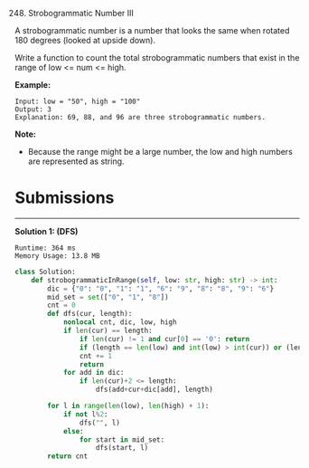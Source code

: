 248. Strobogrammatic Number III

A strobogrammatic number is a number that looks the same when rotated 180 degrees (looked at upside down).

Write a function to count the total strobogrammatic numbers that exist in the range of low <= num <= high.

**Example:**
```
Input: low = "50", high = "100"
Output: 3 
Explanation: 69, 88, and 96 are three strobogrammatic numbers.
```

**Note:**

* Because the range might be a large number, the low and high numbers are represented as string.

# Submissions
---
**Solution 1: (DFS)**
```
Runtime: 364 ms
Memory Usage: 13.8 MB
```
```python
class Solution:
    def strobogrammaticInRange(self, low: str, high: str) -> int:
        dic = {"0": "0", "1": "1", "6": "9", "8": "8", "9": "6"}
        mid_set = set(["0", "1", "8"])
        cnt = 0
        def dfs(cur, length):
            nonlocal cnt, dic, low, high
            if len(cur) == length:
                if len(cur) != 1 and cur[0] == '0': return
                if (length == len(low) and int(low) > int(cur)) or (length == len(high) and int(cur) > int(high)): return
                cnt += 1
                return
            for add in dic:
                if len(cur)+2 <= length:
                    dfs(add+cur+dic[add], length)

        for l in range(len(low), len(high) + 1):
            if not l%2:
                dfs("", l)
            else:
                for start in mid_set:
                    dfs(start, l)
        return cnt
```
